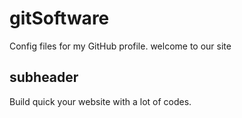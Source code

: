# gitSoftware
Config files for my GitHub profile.
welcome to our site
## subheader

Build quick your website with a lot of codes.
